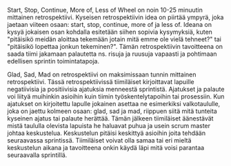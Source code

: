 Start, Stop, Continue, More of, Less of Wheel on noin 10-25 minuutin mittainen retrospektiivi. Kyseisen retrospektiivin idea on piirtää ympyrä, joka jaetaan viiteen osaan: start, stop, continue, more of ja less of. Ideana on kysyä jokaisen osan kohdalla esitetään siihen sopivia kysymyksiä, kuten "pitäisikö meidän aloittaa tekemään jotain mitä emme ole vielä tehneet?" tai "pitäisikö lopettaa jonkun tekeminen?". Tämän retrospektiivin tavoitteena on saada tiimi jakamaan palautetta ns. risuja ja ruusuja vapaasti ja pohtimaan edellisen sprintin toimintatapoja.


Glad, Sad, Mad on retrospektiivi on maksimissaan tunnin mittainen retrospektiivi. Tässä retrospektiivissä tiimiläiset kirjoittavat lapuille negatiivisia ja positiivisia ajatuksia menneestä sprintistä. Ajatukset ja palaute voi liityä muihinkin asioihin kuin tiimin työskentelytapoihin tai prosessiin. Kun ajatukset on kirjoitettu lapulle jokainen asettaa ne esimerkiksi valkotaululle, joka on jaettu kolmeen osaan: glad, sad ja mad, riippuen siitä mitä tunteita kyseinen ajatus tai palaute herättää. Tämän jälkeen tiimiläiset äänestävät mistä taululla olevista lapuista he haluavat puhua ja usein scrum master johtaa keskustelua. Keskustelun pitäisi keskittyä asioihin joita tehdään seuraavassa sprintissä. Tiimiläiset voivat olla samaa tai eri mieltä keskustelun aikana ja tavoitteena onkin käydä läpi mitä voisi parantaa seuraavalla sprintillä. 